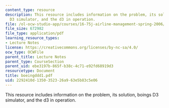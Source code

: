 ```yaml
---
content_type: resource
description: This resource includes information on the problem, its solution, boings
  D3 simulator, and the d3 in operation.
file: /ol-ocw-studio-app/courses/16-75j-airline-management-spring-2006/2292410d1350352326a963e5b83c5e06_boeingddd1.pdf
file_size: 672982
file_type: application/pdf
learning_resource_types:
- Lecture Notes
license: https://creativecommons.org/licenses/by-nc-sa/4.0/
ocw_type: OCWFile
parent_title: Lecture Notes
parent_type: CourseSection
parent_uid: ebe3197b-865f-b38c-4c71-e92fd68919d3
resourcetype: Document
title: boeingddd1.pdf
uid: 2292410d-1350-3523-26a9-63e5b83c5e06
---
```

This resource includes information on the problem, its solution, boings D3 simulator, and the d3 in operation.